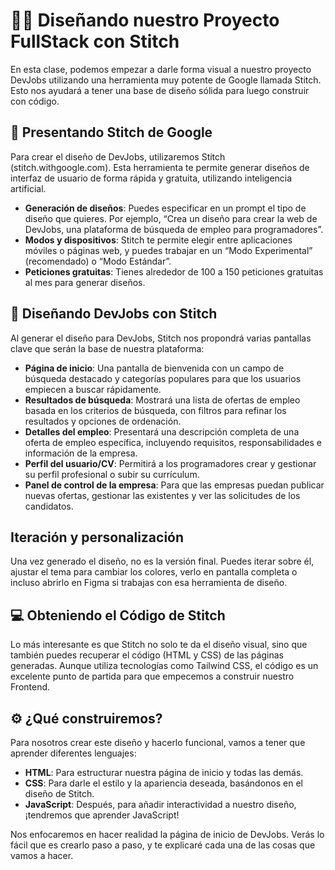 # 👨‍💻 Diseñando nuestro Proyecto FullStack con Stitch

En esta clase, podemos empezar a darle forma visual a nuestro proyecto DevJobs utilizando una herramienta muy potente de Google llamada Stitch. Esto nos ayudará a tener una base de diseño sólida para luego construir con código.

## 🚀 Presentando Stitch de Google

Para crear el diseño de DevJobs, utilizaremos Stitch (stitch.withgoogle.com). Esta herramienta te permite generar diseños de interfaz de usuario de forma rápida y gratuita, utilizando inteligencia artificial.

- **Generación de diseños**: Puedes especificar en un prompt el tipo de diseño que quieres. Por ejemplo, “Crea un diseño para crear la web de DevJobs, una plataforma de búsqueda de empleo para programadores”.
- **Modos y dispositivos**: Stitch te permite elegir entre aplicaciones móviles o páginas web, y puedes trabajar en un “Modo Experimental” (recomendado) o “Modo Estándar”.
- **Peticiones gratuitas**: Tienes alrededor de 100 a 150 peticiones gratuitas al mes para generar diseños.

## 🎨 Diseñando DevJobs con Stitch

Al generar el diseño para DevJobs, Stitch nos propondrá varias pantallas clave que serán la base de nuestra plataforma:

- **Página de inicio**: Una pantalla de bienvenida con un campo de búsqueda destacado y categorías populares para que los usuarios empiecen a buscar rápidamente.
- **Resultados de búsqueda**: Mostrará una lista de ofertas de empleo basada en los criterios de búsqueda, con filtros para refinar los resultados y opciones de ordenación.
- **Detalles del empleo**: Presentará una descripción completa de una oferta de empleo específica, incluyendo requisitos, responsabilidades e información de la empresa.
- **Perfil del usuario/CV**: Permitirá a los programadores crear y gestionar su perfil profesional o subir su currículum.
- **Panel de control de la empresa**: Para que las empresas puedan publicar nuevas ofertas, gestionar las existentes y ver las solicitudes de los candidatos.

## Iteración y personalización

Una vez generado el diseño, no es la versión final. Puedes iterar sobre él, ajustar el tema para cambiar los colores, verlo en pantalla completa o incluso abrirlo en Figma si trabajas con esa herramienta de diseño.

## 💻 Obteniendo el Código de Stitch

Lo más interesante es que Stitch no solo te da el diseño visual, sino que también puedes recuperar el código (HTML y CSS) de las páginas generadas. Aunque utiliza tecnologías como Tailwind CSS, el código es un excelente punto de partida para que empecemos a construir nuestro Frontend.

## ⚙️ ¿Qué construiremos?

Para nosotros crear este diseño y hacerlo funcional, vamos a tener que aprender diferentes lenguajes:

- **HTML**: Para estructurar nuestra página de inicio y todas las demás.
- **CSS**: Para darle el estilo y la apariencia deseada, basándonos en el diseño de Stitch.
- **JavaScript**: Después, para añadir interactividad a nuestro diseño, ¡tendremos que aprender JavaScript!

Nos enfocaremos en hacer realidad la página de inicio de DevJobs. Verás lo fácil que es crearlo paso a paso, y te explicaré cada una de las cosas que vamos a hacer.